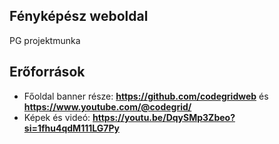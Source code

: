 ## Fényképész weboldal

PG projektmunka

## Erőforrások

- Főoldal banner része: **https://github.com/codegridweb** és **https://www.youtube.com/@codegrid/**
- Képek és videó: **https://youtu.be/DqySMp3Zbeo?si=1fhu4qdM111LG7Py**